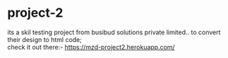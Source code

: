 # project-2
its a skil testing project from busibud solutions private limited..
to convert their design to html code;<br>
check it out there:- https://mzd-project2.herokuapp.com/

